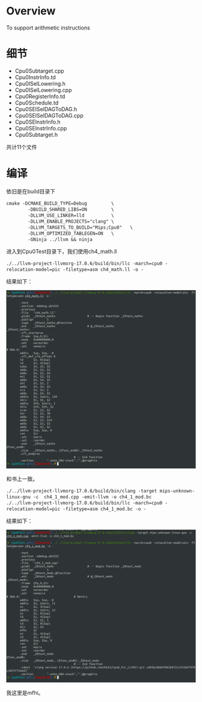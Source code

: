 # Overview

To support arithmetic instructions


# 细节

- Cpu0Subtarget.cpp
- Cpu0InstrInfo.td
- Cpu0ISelLowering.h
- Cpu0ISelLowering.cpp
- Cpu0RegisterInfo.td
- Cpu0Schedule.td
- Cpu0SEISelDAGToDAG.h
- Cpu0SEISelDAGToDAG.cpp
- Cpu0SEInstrInfo.h
- Cpu0SEInstrInfo.cpp
- Cpu0Subtarget.h





共计11个文件




# 编译

依旧是在build目录下

```shell
cmake -DCMAKE_BUILD_TYPE=Debug         \
        -DBUILD_SHARED_LIBS=ON         \
        -DLLVM_USE_LINKER=lld          \
        -DLLVM_ENABLE_PROJECTS="clang" \
        -DLLVM_TARGETS_TO_BUILD="Mips;Cpu0"   \
        -DLLVM_OPTIMIZED_TABLEGEN=ON   \
        -GNinja ../llvm && ninja
```



进入到Cpu0Test目录下，我们使用ch4_math.ll
```shell
./../llvm-project-llvmorg-17.0.6/build/bin/llc -march=cpu0 -relocation-model=pic -filetype=asm ch4_math.ll -o -
```

结果如下：

![](./images/img04_1_01.png)

和书上一致。

```shell
./../llvm-project-llvmorg-17.0.6/build/bin/clang -target mips-unknown-linux-gnu -c  ch4_1_mod.cpp -emit-llvm -o ch4_1_mod.bc
./../llvm-project-llvmorg-17.0.6/build/bin/llc -march=cpu0 -relocation-model=pic -filetype=asm ch4_1_mod.bc -o -
```

结果如下：

![](./images/img04_1_02.png)

我这里是mfhi。



